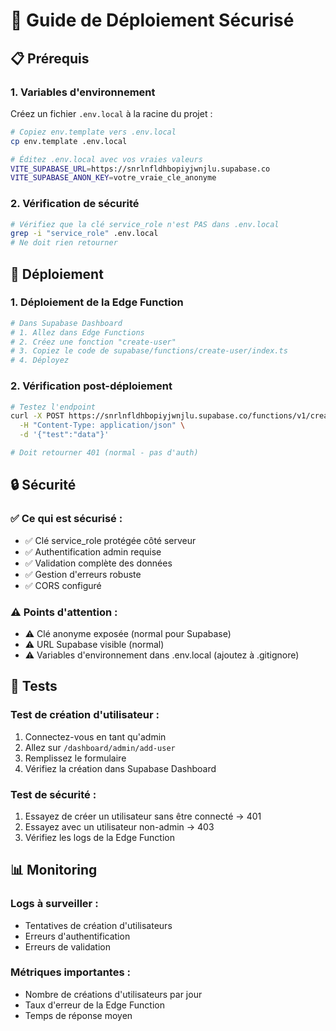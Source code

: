 # 🚀 Guide de Déploiement Sécurisé

## 📋 Prérequis

### **1. Variables d'environnement**
Créez un fichier `.env.local` à la racine du projet :

```bash
# Copiez env.template vers .env.local
cp env.template .env.local

# Éditez .env.local avec vos vraies valeurs
VITE_SUPABASE_URL=https://snrlnfldhbopiyjwnjlu.supabase.co
VITE_SUPABASE_ANON_KEY=votre_vraie_cle_anonyme
```

### **2. Vérification de sécurité**
```bash
# Vérifiez que la clé service_role n'est PAS dans .env.local
grep -i "service_role" .env.local
# Ne doit rien retourner
```

## 🔧 Déploiement

### **1. Déploiement de la Edge Function**
```bash
# Dans Supabase Dashboard
# 1. Allez dans Edge Functions
# 2. Créez une fonction "create-user"
# 3. Copiez le code de supabase/functions/create-user/index.ts
# 4. Déployez
```

### **2. Vérification post-déploiement**
```bash
# Testez l'endpoint
curl -X POST https://snrlnfldhbopiyjwnjlu.supabase.co/functions/v1/create-user \
  -H "Content-Type: application/json" \
  -d '{"test":"data"}'

# Doit retourner 401 (normal - pas d'auth)
```

## 🔒 Sécurité

### **✅ Ce qui est sécurisé :**
- ✅ Clé service_role protégée côté serveur
- ✅ Authentification admin requise
- ✅ Validation complète des données
- ✅ Gestion d'erreurs robuste
- ✅ CORS configuré

### **⚠️ Points d'attention :**
- ⚠️ Clé anonyme exposée (normal pour Supabase)
- ⚠️ URL Supabase visible (normal)
- ⚠️ Variables d'environnement dans .env.local (ajoutez à .gitignore)

## 🧪 Tests

### **Test de création d'utilisateur :**
1. Connectez-vous en tant qu'admin
2. Allez sur `/dashboard/admin/add-user`
3. Remplissez le formulaire
4. Vérifiez la création dans Supabase Dashboard

### **Test de sécurité :**
1. Essayez de créer un utilisateur sans être connecté → 401
2. Essayez avec un utilisateur non-admin → 403
3. Vérifiez les logs de la Edge Function

## 📊 Monitoring

### **Logs à surveiller :**
- Tentatives de création d'utilisateurs
- Erreurs d'authentification
- Erreurs de validation

### **Métriques importantes :**
- Nombre de créations d'utilisateurs par jour
- Taux d'erreur de la Edge Function
- Temps de réponse moyen
